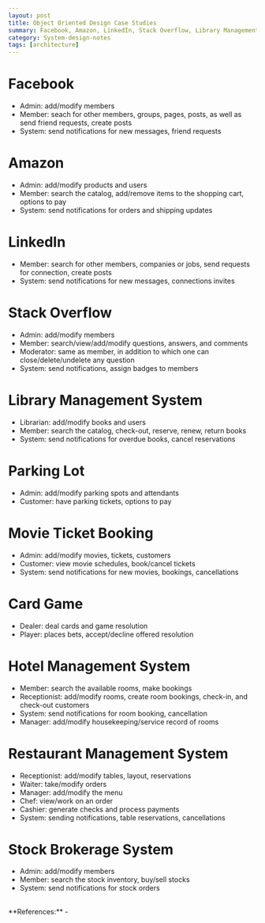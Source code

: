 ```yaml
---
layout: post
title: Object Oriented Design Case Studies
summary: Facebook, Amazon, LinkedIn, Stack Overflow, Library Management System, Stock Brokerage System and so on.
category: System-design-notes
tags: [architecture]
---
```


# Facebook

- Admin: add/modify members
- Member: seach for other members, groups, pages, posts, as well as send friend requests, create posts
- System: send notifications for new messages, friend requests

# Amazon

- Admin: add/modify products and users
- Member: search the catalog, add/remove items to the shopping cart, options to pay
- System: send notifications for orders and shipping updates

# LinkedIn

- Member: search for other members, companies or jobs, send requests for connection, create posts
- System: send  notifications for new messages, connections invites

# Stack Overflow

- Admin: add/modify members
- Member: search/view/add/modify questions, answers, and comments
- Moderator: same as member, in addition to which one can close/delete/undelete any question
- System: send notifications, assign badges to members

# Library Management System

- Librarian: add/modify books and users
- Member: search the catalog, check-out, reserve, renew, return books
- System: send notifications for overdue books, cancel reservations

# Parking Lot

- Admin: add/modify parking spots and attendants
- Customer: have parking tickets, options to pay

# Movie Ticket Booking

- Admin: add/modify movies, tickets, customers
- Customer: view movie schedules, book/cancel tickets
- System: send notifications for new movies, bookings, cancellations

# Card Game

- Dealer: deal cards and game resolution
- Player: places bets, accept/decline offered resolution

# Hotel Management System

- Member: search the available rooms, make bookings
- Receptionist: add/modify rooms, create room bookings, check-in, and check-out customers
- System: send notifications for room booking, cancellation
- Manager: add/modify housekeeping/service record of rooms

# Restaurant Management System

- Receptionist: add/modify tables, layout, reservations
- Waiter: take/modify orders
- Manager: add/modify the menu
- Chef: view/work on an order
- Cashier: generate checks and process payments
- System: sending notifications, table reservations, cancellations

# Stock Brokerage System

- Admin: add/modify members
- Member: search the stock inventory, buy/sell stocks
- System: send notifications for stock orders

<br>
**References:**
- <https://www.educative.io/courses/grokking-the-object-oriented-design-interview>
